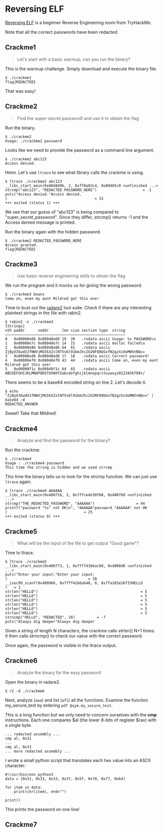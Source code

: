 # Reversing ELF

[Reversing ELF](https://tryhackme.com/room/reverselfiles) is a beginner Reverse
Engineering room from TryHackMe.

Note that all the correct passwords have been redacted.

## Crackme1

> Let's start with a basic warmup, can you run the binary?

This is the warmup challenge. Simply download and execute the binary file.

```
$ ./crackme1    
flag{REDACTED}
```

That was easy!

## Crackme2

> Find the super-secret password! and use it to obtain the flag

Run the binary.

```
$ ./crackme2                      
Usage: ./crackme2 password
```

Looks like we need to provide the password as a command line argument.

```
$ ./crackme2 abc123     
Access denied.
```

Hmm. Let's use `ltrace` to see what library calls the crackme is using.

```
$ ltrace ./crackme2 abc123
__libc_start_main(0x804849b, 2, 0xff8a03c4, 0x80485c0 <unfinished ...>
strcmp("abc123", "REDACTED_PASSWORD_HERE")                     = -1
puts("Access denied."Access denied.
)                                        = 15
+++ exited (status 1) +++
```

We see that our guess of "abc123" is being compared to "super_secret_password".
Since they differ, strcmp() returns -1 and the Access denied message is printed. 

Run the binary again with the hidden password.

```
$ ./crackme2 REDACTED_PASSWORD_HERE
Access granted.
flag{REDACTED}
```

## Crackme3

> Use basic reverse engineering skills to obtain the flag

We run the program and it mocks us for giving the wrong password.

```
$ ./crackme3 beans
Come on, even my aunt Mildred got this one!
```

Time to bust out the [radare2](https://github.com/radareorg/radare2) tool suite.
Check if there are any interesting plaintext strings in the file with rabin2.

```
$ rabin2 -z ./crackme3
[Strings]                                                                                            
nth paddr      vaddr      len size section type  string                                              
―――――――――――――――――――――――――――――――――――――――――――――――――――――――                                              
0   0x00000e68 0x08048e68 19  20   .rodata ascii Usage: %s PASSWORD\n                                
1   0x00000e7c 0x08048e7c 14  15   .rodata ascii malloc failed\n                                     
2   0x00000e8b 0x08048e8b 64  65   .rodata ascii ZjByX3kwdXJfNWVjMG5kX2xlNTVvbl91bmJhc2U2NF80bGxfN2gzXzdoMW5nNQ==                                                                                         
3   0x00000ed0 0x08048ed0 17  18   .rodata ascii Correct password!                                   
4   0x00000ef0 0x08048ef0 43  44   .rodata ascii Come on, even my aunt Mildred got this one!         
5   0x00000f1c 0x08048f1c 64  65   .rodata ascii ABCDEFGHIJKLMNOPQRSTUVWXYZabcdefghijklmnopqrstuvwxyz0123456789+/
```

There seems to be a base64 encoded string on line 2. Let's decode it.

```
$ echo "ZjByX3kwdXJfNWVjMG5kX2xlNTVvbl91bmJhc2U2NF80bGxfN2gzXzdoMW5nNQ==" | base64 -d
REDACTED_ANSWER
```

Sweet! Take that Mildred!

## Crackme4

> Analyze and find the password for the binary?

Run the crackme.

```
$ ./crackme4
Usage : ./crackme4 password
This time the string is hidden and we used strcmp
```

This time the binary tells us to look for the strcmp function. We can just use
`ltrace` again.

```
$ ltrace ./crackme4 AAAAAA           
__libc_start_main(0x400716, 2, 0x7ffcede30f08, 0x400760 <unfinished ...>
strcmp("THE_REDACTED_PASSWORD", "AAAAAA")					= 44
printf("password "%s" not OK\n", "AAAAAA"password "AAAAAA" not OK
)									= 25
+++ exited (status 0) +++
```

## Crackme5

> What will be the input of the file to get output "Good game"?


Time to ltrace.

```
$ ltrace ./crackme5                                                                                
__libc_start_main(0x400773, 1, 0x7fff41b6ac88, 0x4008d0 <unfinished ...>                             
puts("Enter your input:"Enter your input:                                                            
)                                     = 18                                                           
__isoc99_scanf(0x400966, 0x7fff41b6ab40, 0, 0x7fa283e16f33HELLO                                      
)   = 1                                                                                              
strlen("HELLO")                                               = 5                                    
strlen("HELLO")                                               = 5                                    
strlen("HELLO")                                               = 5                                    
strlen("HELLO")                                               = 5                                    
strlen("HELLO")                                               = 5                                    
strlen("HELLO")                                               = 5                                    
strncmp("HELLO", "REDACTED", 28)          = -7                                   
puts("Always dig deeper"Always dig deeper
```

Given a string of length N characters, the crackme calls strlen() N+1
times. It then calls strncmp() to check our value with the correct password. 

Once again, the password is visible in the ltrace output.

## Crackme6

> Analyze the binary for the easy password

Open the binary in radare2.

```
$ r2 -d ./crackme6
```

Next, analyze (`aaa`) and list (`afl`) all the functions. Examine the
function my_secure_test by entering `pdf @sym.my_secure_test`.

This is a long function but we only need to concern ourselves with the **cmp**
instructions. Each one compares $al (the lower 8-bits of register $rax) with a
single byte.

```
... redacted assembly ...
cmp	al, 0x31
...
cmp	al, 0x33
... more redacted assembly ...
```

I wrote a small python script that translates each hex value into an ASCII
character:

```
#!/usr/bin/env python3
data = [0x31, 0x33, 0x33, 0x37, 0x5f, 0x70, 0x77, 0x64]

for item in data:
    print(chr(item), end="")

print()
```

This prints the password on one line!

## Crackme7
